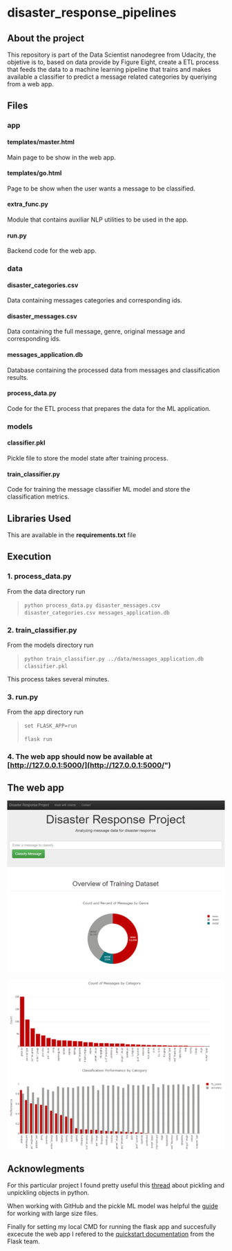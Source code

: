 # disaster_response_pipelines

## About the project

This repository is part of the Data Scientist nanodegree from Udacity, the objetive is to, based on data provide by Figure Eight, create a ETL process that feeds the data to a machine learning pipeline that trains and makes available a classifier to predict a message related categories by queriying from a web app.

## Files

### app
#### templates/master.html
Main page to be show in the web app.

#### templates/go.html
Page to be show when the user wants a message to be classified.

#### extra_func.py
Module that contains auxiliar NLP utilities to be used in the app.

#### run.py
Backend code for the web app.

### data
#### disaster_categories.csv
Data containing messages categories and corresponding ids.

#### disaster_messages.csv
Data containing the full message, genre, original message and corresponding ids.

#### messages_application.db
Database containing the processed data from messages and classification results.

#### process_data.py
Code for the ETL process that prepares the data for the ML application.

### models
#### classifier.pkl
Pickle file to store the model state after training process.

#### train_classifier.py
Code for training the message classifier ML model and store the classification metrics.

## Libraries Used

This are available in the **requirements.txt** file

## Execution

### 1. process_data.py

From the data directory run

> `python process_data.py disaster_messages.csv disaster_categories.csv messages_application.db`

### 2. train_classifier.py

From the models directory run

> `python train_classifier.py ../data/messages_application.db classifier.pkl`

This process takes several minutes.

### 3. run.py

From the app directory run

>`set FLASK_APP=run`
>
>`flask run`

### 4. The web app should now be available at [http://127.0.0.1:5000/](http://127.0.0.1:5000/")

## The web app

![First screenshot](https://github.com/lccrurod/disaster_response_pipeline/blob/master/assets/screenshot1.PNG)

![Second screenshot](https://github.com/lccrurod/disaster_response_pipeline/blob/master/assets/screenshot2.PNG)


## Acknowlegments

For this particular project I found pretty useful this [thread](https://stackoverflow.com/questions/27732354/unable-to-load-files-using-pickle-and-multiple-modules, "stackoverflow") about pickling and unpickling objects in python.

When working with GitHub and the pickle ML model was helpful the [guide](https://git-lfs.github.com./,'git-lfs') for working with large size files.

Finally for setting my local CMD for running the flask app and succesfully excecute the web app I refered to the  [quickstart documentation](https://flask.palletsprojects.com/en/2.0.x/quickstart/, "flask-doc") from the Flask team.
